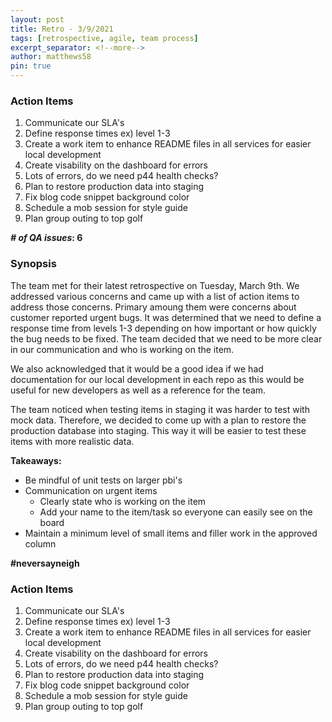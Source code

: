 ```yaml
---
layout: post
title: Retro - 3/9/2021
tags: [retrospective, agile, team process]
excerpt_separator: <!--more-->
author: matthews58
pin: true
---
```

### Action Items
1. Communicate our SLA's
2. Define response times ex) level 1-3
3. Create a work item to enhance README files in all services for easier local development 
4. Create visability on the dashboard for errors
5. Lots of errors, do we need p44 health checks?
6. Plan to restore production data into staging
7. Fix blog code snippet background color
8. Schedule a mob session for style guide
9. Plan group outing to top golf

***# of QA issues*: 6**

<!--more-->

### Synopsis
The team met for their latest retrospective on Tuesday, March 9th. We addressed various concerns and came up with a list of action items to address those concerns. Primary amoung them were concerns about customer reported urgent bugs. It was determined that we need to define a response time from levels 1-3 depending on how important or how quickly the bug needs to be fixed. The team decided that we need to be more clear in our communication and who is working on the item.

We also acknowledged that it would be a good idea if we had documentation for our local development in each repo as this would be useful for new developers as well as a reference for the team.

The team noticed when testing items in staging it was harder to test with mock data. Therefore, we decided to come up with a plan to restore the production database into staging. This way it will be easier to test these items with more realistic data.

**Takeaways:**
- Be mindful of unit tests on larger pbi's
- Communication on urgent items
  - Clearly state who is working on the item
  - Add your name to the item/task so everyone can easily see on the board
- Maintain a minimum level of small items and filler work in the approved column

**#neversayneigh**

### Action Items
1. Communicate our SLA's
2. Define response times ex) level 1-3
3. Create a work item to enhance README files in all services for easier local development 
4. Create visability on the dashboard for errors
5. Lots of errors, do we need p44 health checks?
6. Plan to restore production data into staging
7. Fix blog code snippet background color
8. Schedule a mob session for style guide
9. Plan group outing to top golf